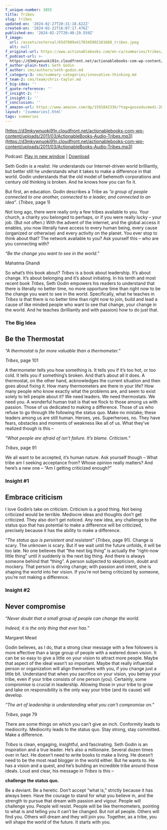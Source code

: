 ```yaml
---
f_unique-number: 1055
title: Tribes
slug: tribes
updated-on: '2024-02-27T20:31:18.622Z'
created-on: '2024-02-22T16:07:17.476Z'
published-on: '2024-02-27T20:40:29.559Z'
f_image:
  url: /assets/external/65d7809a4170345802181668_tribes.jpeg
  alt: null
f_original-url: https://www.actionablebooks.com/en-ca/summaries/tribes/
f_podcast-url: >-
  https://d3mkywnuoki91n.cloudfront.net/actionablebooks-com-wp-content/uploads/2011/03/ActionableBooks-Audio-Tribes.mp3
f_author-plain-text: Seth Godin
f_author: cms/authors/seth-godin.md
f_category-3: cms/summary-categories/innovative-thinking.md
f_team-2: cms/team/chris-taylor.md
f_big-idea: ''
f_quote-reference: ''
f_insight-2: ''
f_insight-1: ''
f_conclusion: ''
f_amazon-url: https://www.amazon.com/dp/1591842336/?tag=gooseducmedi-20
layout: '[summaries].html'
tags: summaries
---
```


[https://d3mkywnuoki91n.cloudfront.net/actionablebooks-com-wp-content/uploads/2011/03/ActionableBooks-Audio-Tribes.mp3](https://d3mkywnuoki91n.cloudfront.net/actionablebooks-com-wp-content/uploads/2011/03/ActionableBooks-Audio-Tribes.mp3)

Podcast: [Play in new window](https://d3mkywnuoki91n.cloudfront.net/actionablebooks-com-wp-content/uploads/2011/03/ActionableBooks-Audio-Tribes.mp3) | [Download](https://d3mkywnuoki91n.cloudfront.net/actionablebooks-com-wp-content/uploads/2011/03/ActionableBooks-Audio-Tribes.mp3)

Seth Godin is a realist. He understands our Internet-driven world brilliantly, but better still he understands what it takes to make a difference in that world. Godin understands that the old model of behemoth corporations and century old thinking is broken. And he knows how you can fix it.

But first, an education. Godin describes a Tribe as _“a group of people connected to one another, connected to a leader, and connected to an idea”_. (_Tribes_, page 1)

Not long ago, there were really only a few tribes available to you. Your church, a charity you belonged to perhaps, or if you were really lucky – your job. (But not often.) With the advent of the internet, and the global access it enables, you now literally have access to every human being, every cause (organized or otherwise) and every activity on the planet. You ever stop to think about that? The network available to you? Ask yourself this – who are you connecting with?

_“Be the change you want to see in the world.”_

Mahatma Ghandi

So what’s this book about? _Tribes_ is a book about leadership. It’s about change. It’s about belonging and it’s about initiating. In his tenth and most recent book _Tribes_, Seth Godin empowers his readers to understand that there is literally no better time, no more opportune time than right now to be the change you want to see in the world. Specifically, what he teaches in _Tribes_ is that there is no better time than right now to join, build and lead a cause of like minded people who want to see that change, your change in the world. And he teaches (brilliantly and with passion) how to do just that.

### The Big Idea

Be the Thermostat
-----------------

_“A thermostat is far more valuable than a thermometer.”_

_Tribes_, page 101

A thermometer tells you how something is. It tells you if it’s too hot, or too cold. It tells you if something’s broken. And that’s about all it does. A thermostat, on the other hand, acknowledges the current situation and then goes about fixing it. How many thermometers are there in your life? How many people who know exactly what the problems are, and seem to exist solely to tell people about it? We need leaders. We need thermostats. We need you. A wonderful human trait is that we flock to those among us with passion. Those of us dedicated to making a difference. Those of us who refuse to go through life following the status quo. Make no mistake; these leaders among us are still human. Heroes, yes. Superheroes, no. They have fears, obstacles and moments of weakness like all of us. What they’ve realized though is this –

_“What people are afraid of isn’t failure. It’s blame. Criticism.”_

_Tribes_, page 91

We all want to be accepted, it’s human nature. Ask yourself though – What tribe am I seeking acceptance from? Whose opinion really matters? And here’s a new one – “Am I getting criticized enough?”

### Insight #1

Embrace criticism
-----------------

I love Godin’s take on criticism. Criticism is a good thing. Not being criticized would be terrible. Mediocre ideas and thoughts don’t get criticized. They also don’t get noticed. Any new idea, any challenge to the status quo that has potential to make a difference will be criticized, precisely because it has the ability to make a difference.

_“The status quo is persistent and resistant”_ (_Tribes_, page 91). Change is scary. The unknown is scary. But if we wait until the future unfolds, it will be too late. No one believes that “the next big thing” is actually the “right-now little thing” until it suddenly is the next big thing. And there is always someone behind that “thing”. A person subjected to skepticism, doubt and mockery. That person is driving change; with passion and intent, she is shaping the world into her vision. If you’re not being criticized by someone, you’re not making a difference.

### Insight #2

Never compromise
----------------

_“Never doubt that a small group of people can change the world._

_Indeed, it is the only thing that ever has.”_

Margaret Mead

Godin believes, as I do, that a strong clear message with a few followers is more effective than a large group of people with a watered down vision. It can be so easy to give a little on your vision to attract more people. Maybe that aspect of the ideal wasn’t so important. Maybe that really influential person or organization will align themselves with you, if you change just a little bit. Understand that when you sacrifice on your vision, you betray your tribe, even if your tribe consists of one person (you). Certainly, some compromise is crucial in leadership. Allowing those in your tribe to grow and take on responsibility is the only way your tribe (and its cause) will develop.

_“The art of leadership is understanding what you can’t compromise on.”_

_Tribes_, page 79

There are some things on which you can’t give an inch. Conformity leads to mediocrity. Mediocrity leads to the status quo. Stay strong, stay committed. Make a difference.

_Tribes_ is clean, engaging, insightful, and fascinating. Seth Godin is an inspiration and a true leader. He’s also a millionaire. Several dozen times over in fact. He doesn’t need to write books to make a living. He doesn’t need to be the most read blogger in the world either. But he wants to. He has a vision and a quest, and he’s building an incredible tribe around those ideals. Loud and clear, his message in _Tribes_ is this –

**challenge the status quo.**

Be a deviant. Be a heretic. Don’t accept “what is,” strictly because it has always been. Have the courage to stand for what you believe in, and the strength to pursue that dream with passion and vigour. People will challenge you. People will resist. People will be like thermometers, pointing to what is and telling you it can’t be changed. But not all people. Others will find you. Others will dream and they will join you. Together, as a tribe, you will shape the world of the future. It starts with you.
